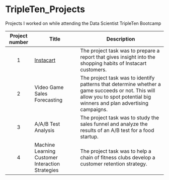 # TripleTen_Projects
Projects I worked on while attending the Data Scientist TripleTen Bootcamp 


| Project number | Title | Description |
| :-----------: | ----------- |----------- |
| 1 | [Instacart](https://github.com/Marcel970/TripleTen_projects/tree/main/02-EDA_project) | The project task was to prepare a report that gives insight into the shopping habits of Instacart customers. |
| 2 | Video Game Sales Forecasting | The project task was to identify patterns that determine whether a game succeeds or not. This will allow you to spot potential big winners and plan advertising campaigns. |
| 3 | A/A/B Test Analysis | The project task was to study the sales funnel and analyze the results of an A/B test for a food startup. |
| 4 | Machine Learning Customer Interaction Strategies | The project task was to help a chain of fitness clubs develop a customer retention strategy. |
